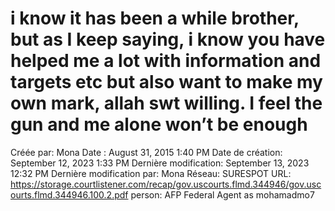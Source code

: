 # i know it has been a while brother, but as I keep saying, i know you have helped me a lot with information and targets etc but also want to make my own mark, allah swt willing. I feel the gun and me alone won’t be enough

Créée par: Mona
Date : August 31, 2015 1:40 PM
Date de création: September 12, 2023 1:33 PM
Dernière modification: September 13, 2023 12:32 PM
Dernière modification par: Mona
Réseau: SURESPOT
URL: https://storage.courtlistener.com/recap/gov.uscourts.flmd.344946/gov.uscourts.flmd.344946.100.2.pdf
person: AFP Federal Agent as mohamadmo7